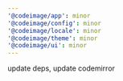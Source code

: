 ```yaml
---
'@codeimage/app': minor
'@codeimage/config': minor
'@codeimage/locale': minor
'@codeimage/theme': minor
'@codeimage/ui': minor
---
```


update deps, update codemirror
